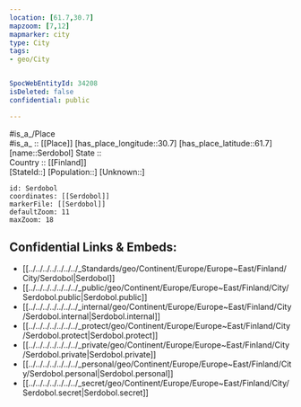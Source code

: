 ```yaml
---
location: [61.7,30.7] 
mapzoom: [7,12] 
mapmarker: city 
type: City
tags:
- geo/City


SpocWebEntityId: 34208
isDeleted: false
confidential: public

---
```

#is_a_/Place  
#is_a_ :: [[Place]] 
[has_place_longitude::30.7] 
[has_place_latitude::61.7] 
[name::Serdobol] 
State ::  
Country :: [[Finland]]  
[StateId::] 
[Population::] 
[Unknown::] 


```leaflet
id: Serdobol
coordinates: [[Serdobol]] 
markerFile: [[Serdobol]] 
defaultZoom: 11 
maxZoom: 18
```


## Confidential Links & Embeds: 
- [[../../../../../../../_Standards/geo/Continent/Europe/Europe~East/Finland/City/Serdobol|Serdobol]] 
- [[../../../../../../../_public/geo/Continent/Europe/Europe~East/Finland/City/Serdobol.public|Serdobol.public]] 
- [[../../../../../../../_internal/geo/Continent/Europe/Europe~East/Finland/City/Serdobol.internal|Serdobol.internal]] 
- [[../../../../../../../_protect/geo/Continent/Europe/Europe~East/Finland/City/Serdobol.protect|Serdobol.protect]] 
- [[../../../../../../../_private/geo/Continent/Europe/Europe~East/Finland/City/Serdobol.private|Serdobol.private]] 
- [[../../../../../../../_personal/geo/Continent/Europe/Europe~East/Finland/City/Serdobol.personal|Serdobol.personal]] 
- [[../../../../../../../_secret/geo/Continent/Europe/Europe~East/Finland/City/Serdobol.secret|Serdobol.secret]] 
